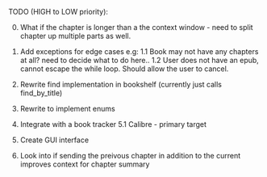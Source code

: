 TODO (HIGH to LOW priority): 

0. What if the chapter is longer than a the context window - need to split chapter up multiple parts as well.

1. Add exceptions for edge cases e.g:
    1.1 Book may not have any chapters at all? need to decide what to do here..
    1.2 User does not have an epub, cannot escape the while loop. Should allow the user to cancel.

2. Rewrite find implementation in bookshelf (currently just calls find_by_title)

3. Rewrite to implement enums

2. Integrate with a book tracker
    5.1 Calibre - primary target

3. Create GUI interface 

4. Look into if sending the preivous chapter in addition to the current improves context for chapter summary 
